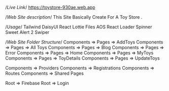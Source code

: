 /*Live Link*/
https://toystore-930ae.web.app


/*Web Site description*/
This Site Basically Create For A Toy Store .

/*Usage*/
Tailwind
DaisyUI
React Lottie Files
AOS
React Loader Spinner
Sweet Alert 2
Swiper

/*Web Site Folder Structure*/
Components => Pages => AddToys
Components => Pages => All Toys
Components => Pages => Blog
Components => Pages => Error
Components => Pages => Home
Components => Pages => MyToys
Components => Pages => ToyDetails
Components => Pages => UpdateToys

Components => Providers
Components => Registrations
Components => Routes
Components => Shared Pages

Root => Firebase
Root => Login










